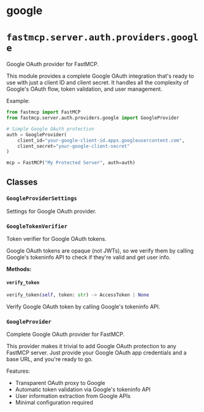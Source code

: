 # google

# `fastmcp.server.auth.providers.google`

Google OAuth provider for FastMCP.

This module provides a complete Google OAuth integration that's ready to use
with just a client ID and client secret. It handles all the complexity of
Google's OAuth flow, token validation, and user management.

Example:

```python
from fastmcp import FastMCP
from fastmcp.server.auth.providers.google import GoogleProvider

# Simple Google OAuth protection
auth = GoogleProvider(
    client_id="your-google-client-id.apps.googleusercontent.com",
    client_secret="your-google-client-secret"
)

mcp = FastMCP("My Protected Server", auth=auth)
```

## Classes

### `GoogleProviderSettings` <sup><a href="https://github.com/jlowin/fastmcp/blob/main/src/fastmcp/server/auth/providers/google.py#L40" target="_blank"><Icon icon="github" style="width: 14px; height: 14px;" /></a></sup>

Settings for Google OAuth provider.

### `GoogleTokenVerifier` <sup><a href="https://github.com/jlowin/fastmcp/blob/main/src/fastmcp/server/auth/providers/google.py#L63" target="_blank"><Icon icon="github" style="width: 14px; height: 14px;" /></a></sup>

Token verifier for Google OAuth tokens.

Google OAuth tokens are opaque (not JWTs), so we verify them
by calling Google's tokeninfo API to check if they're valid and get user info.

**Methods:**

#### `verify_token` <sup><a href="https://github.com/jlowin/fastmcp/blob/main/src/fastmcp/server/auth/providers/google.py#L85" target="_blank"><Icon icon="github" style="width: 14px; height: 14px;" /></a></sup>

```python
verify_token(self, token: str) -> AccessToken | None
```

Verify Google OAuth token by calling Google's tokeninfo API.

### `GoogleProvider` <sup><a href="https://github.com/jlowin/fastmcp/blob/main/src/fastmcp/server/auth/providers/google.py#L182" target="_blank"><Icon icon="github" style="width: 14px; height: 14px;" /></a></sup>

Complete Google OAuth provider for FastMCP.

This provider makes it trivial to add Google OAuth protection to any
FastMCP server. Just provide your Google OAuth app credentials and
a base URL, and you're ready to go.

Features:

* Transparent OAuth proxy to Google
* Automatic token validation via Google's tokeninfo API
* User information extraction from Google APIs
* Minimal configuration required
